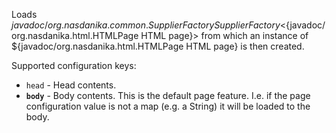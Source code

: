 Loads ${javadoc/org.nasdanika.common.SupplierFactory SupplierFactory}<${javadoc/org.nasdanika.html.HTMLPage HTML page}> from which an instance of ${javadoc/org.nasdanika.html.HTMLPage HTML page} is then created.

Supported configuration keys:

* ``head`` - Head contents.
* **``body``** - Body contents. This is the default page feature. I.e. if the page configuration value is not a map (e.g. a String) it will be loaded to the body.